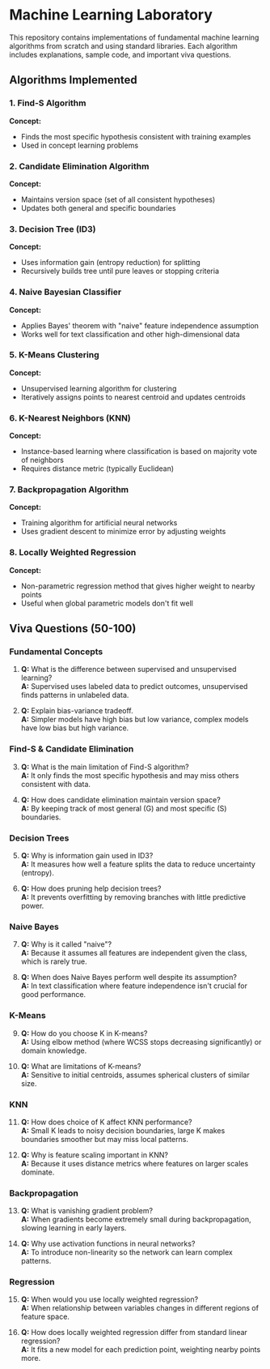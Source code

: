 # Machine Learning Laboratory

This repository contains implementations of fundamental machine learning algorithms from scratch and using standard libraries. Each algorithm includes explanations, sample code, and important viva questions.

## Algorithms Implemented

### 1. Find-S Algorithm
**Concept:** 
- Finds the most specific hypothesis consistent with training examples
- Used in concept learning problems


### 2. Candidate Elimination Algorithm
**Concept:**
- Maintains version space (set of all consistent hypotheses)
- Updates both general and specific boundaries



### 3. Decision Tree (ID3)
**Concept:**
- Uses information gain (entropy reduction) for splitting
- Recursively builds tree until pure leaves or stopping criteria



### 4. Naive Bayesian Classifier
**Concept:**
- Applies Bayes' theorem with "naive" feature independence assumption
- Works well for text classification and other high-dimensional data



### 5. K-Means Clustering
**Concept:**
- Unsupervised learning algorithm for clustering
- Iteratively assigns points to nearest centroid and updates centroids



### 6. K-Nearest Neighbors (KNN)
**Concept:**
- Instance-based learning where classification is based on majority vote of neighbors
- Requires distance metric (typically Euclidean)


### 7. Backpropagation Algorithm
**Concept:**
- Training algorithm for artificial neural networks
- Uses gradient descent to minimize error by adjusting weights



### 8. Locally Weighted Regression
**Concept:**
- Non-parametric regression method that gives higher weight to nearby points
- Useful when global parametric models don't fit well



## Viva Questions (50-100)

### Fundamental Concepts
1. **Q:** What is the difference between supervised and unsupervised learning?  
   **A:** Supervised uses labeled data to predict outcomes, unsupervised finds patterns in unlabeled data.

2. **Q:** Explain bias-variance tradeoff.  
   **A:** Simpler models have high bias but low variance, complex models have low bias but high variance.

### Find-S & Candidate Elimination
3. **Q:** What is the main limitation of Find-S algorithm?  
   **A:** It only finds the most specific hypothesis and may miss others consistent with data.

4. **Q:** How does candidate elimination maintain version space?  
   **A:** By keeping track of most general (G) and most specific (S) boundaries.

### Decision Trees
5. **Q:** Why is information gain used in ID3?  
   **A:** It measures how well a feature splits the data to reduce uncertainty (entropy).

6. **Q:** How does pruning help decision trees?  
   **A:** It prevents overfitting by removing branches with little predictive power.

### Naive Bayes
7. **Q:** Why is it called "naive"?  
   **A:** Because it assumes all features are independent given the class, which is rarely true.

8. **Q:** When does Naive Bayes perform well despite its assumption?  
   **A:** In text classification where feature independence isn't crucial for good performance.

### K-Means
9. **Q:** How do you choose K in K-means?  
   **A:** Using elbow method (where WCSS stops decreasing significantly) or domain knowledge.

10. **Q:** What are limitations of K-means?  
    **A:** Sensitive to initial centroids, assumes spherical clusters of similar size.

### KNN
11. **Q:** How does choice of K affect KNN performance?  
    **A:** Small K leads to noisy decision boundaries, large K makes boundaries smoother but may miss local patterns.

12. **Q:** Why is feature scaling important in KNN?  
    **A:** Because it uses distance metrics where features on larger scales dominate.

### Backpropagation
13. **Q:** What is vanishing gradient problem?  
    **A:** When gradients become extremely small during backpropagation, slowing learning in early layers.

14. **Q:** Why use activation functions in neural networks?  
    **A:** To introduce non-linearity so the network can learn complex patterns.

### Regression
15. **Q:** When would you use locally weighted regression?  
    **A:** When relationship between variables changes in different regions of feature space.

16. **Q:** How does locally weighted regression differ from standard linear regression?  
    **A:** It fits a new model for each prediction point, weighting nearby points more.
